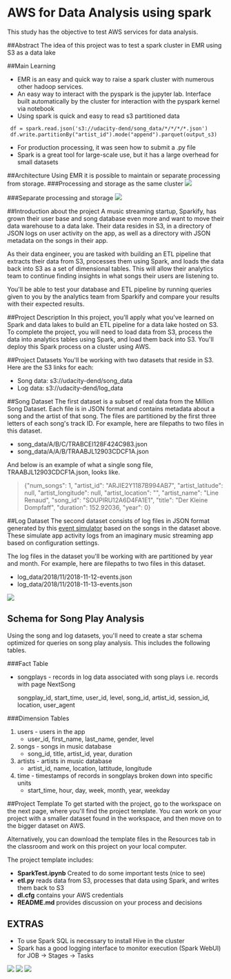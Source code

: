 # AWS for Data Analysis using spark

This study has the objective to test AWS services for data analysis.

##Abstract
The idea of this project was to test a spark cluster in EMR using S3 as a data lake

##Main Learning
- EMR is an easy and quick way to raise a spark cluster with numerous other hadoop services. 
- An easy way to interact with the pyspark is the jupyter lab. Interface built automatically by the cluster for interaction with the pyspark kernel via notebook
- Using spark is quick and easy to read s3 partitioned data

` df = spark.read.json('s3://udacity-dend/song_data/*/*/*/*.json')`<br>
` df.write.partitionBy("artist_id").mode("append").parquet(output_s3)`

- For production processing, it was seen how to submit a .py file
- Spark is a great tool for large-scale use, but it has a large overhead for small datasets

##Architecture
Using EMR it is possible to maintain or separate processing from storage.
###Processing and storage as the same cluster
<img src="img/Arc1.png">

###Separate processing and storage
<img src="img/Arc2.png">

##Introduction about the project
A music streaming startup, Sparkify, has grown their user base and song database even more and want to move their data warehouse to a data lake. Their data resides in S3, in a directory of JSON logs on user activity on the app, as well as a directory with JSON metadata on the songs in their app.

As their data engineer, you are tasked with building an ETL pipeline that extracts their data from S3, processes them using Spark, and loads the data back into S3 as a set of dimensional tables. This will allow their analytics team to continue finding insights in what songs their users are listening to.

You'll be able to test your database and ETL pipeline by running queries given to you by the analytics team from Sparkify and compare your results with their expected results.

##Project Description
In this project, you'll apply what you've learned on Spark and data lakes to build an ETL pipeline for a data lake hosted on S3. To complete the project, you will need to load data from S3, process the data into analytics tables using Spark, and load them back into S3. You'll deploy this Spark process on a cluster using AWS.

##Project Datasets
You'll be working with two datasets that reside in S3. Here are the S3 links for each:

- Song data: s3://udacity-dend/song_data
- Log data: s3://udacity-dend/log_data

##Song Dataset
The first dataset is a subset of real data from the Million Song Dataset. Each file is in JSON format and contains metadata about a song and the artist of that song. The files are partitioned by the first three letters of each song's track ID. For example, here are filepaths to two files in this dataset.

- song_data/A/B/C/TRABCEI128F424C983.json
- song_data/A/A/B/TRAABJL12903CDCF1A.json

And below is an example of what a single song file, TRAABJL12903CDCF1A.json, looks like.

>{"num_songs": 1, "artist_id": "ARJIE2Y1187B994AB7", "artist_latitude": null, "artist_longitude": null, "artist_location": "", "artist_name": "Line Renaud", "song_id": "SOUPIRU12A6D4FA1E1", "title": "Der Kleine Dompfaff", "duration": 152.92036, "year": 0}

##Log Dataset
The second dataset consists of log files in JSON format generated by this [event simulator](https://github.com/Interana/eventsim) based on the songs in the dataset above. These simulate app activity logs from an imaginary music streaming app based on configuration settings.

The log files in the dataset you'll be working with are partitioned by year and month. For example, here are filepaths to two files in this dataset.

- log_data/2018/11/2018-11-12-events.json
- log_data/2018/11/2018-11-13-events.json

<img src="img/log-data.png">

## Schema for Song Play Analysis
Using the song and log datasets, you'll need to create a star schema optimized for queries on song play analysis. This includes the following tables.

###Fact Table
- songplays - records in log data associated with song plays i.e. records with page NextSong
	
	songplay_id, start_time, user_id, level, song_id, artist_id, session_id, location, user_agent

###Dimension Tables
1. users - users in the app
	- user_id, first_name, last_name, gender, level
2. songs - songs in music database
	- song_id, title, artist_id, year, duration
3. artists - artists in music database
	- artist_id, name, location, lattitude, longitude
4. time - timestamps of records in songplays broken down into specific units
	- start_time, hour, day, week, month, year, weekday

##Project Template
To get started with the project, go to the workspace on the next page, where you'll find the project template. You can work on your project with a smaller dataset found in the workspace, and then move on to the bigger dataset on AWS.

Alternatively, you can download the template files in the Resources tab in the classroom and work on this project on your local computer.

The project template includes:

- <b>SparkTest.ipynb</b> Created to do some important tests (nice to see)
- <b>etl.py</b> reads data from S3, processes that data using Spark, and writes them back to S3
- <b>dl.cfg</b> contains your AWS credentials
- <b>README.md</b> provides discussion on your process and decisions

## EXTRAS

- To use Spark SQL is necessary to install Hive in the cluster
- Spark has a good logging interface to monitor execution (Spark WebUI) for JOB -> Stages -> Tasks
<img src="img/Stage.png">
<img src="img/Task.png">
<img src="img/DAG.png">